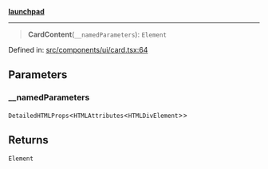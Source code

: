 [**launchpad**](index.md)

***

> **CardContent**(`__namedParameters`): `Element`

Defined in: [src/components/ui/card.tsx:64](https://github.com/victorbratov/launchpad/blob/d1815ef1a573b42ac1f231f3f3d6617bddce6dbe/src/components/ui/card.tsx#L64)

## Parameters

### \_\_namedParameters

`DetailedHTMLProps`\<`HTMLAttributes`\<`HTMLDivElement`\>\>

## Returns

`Element`
